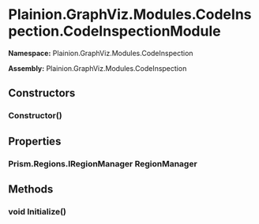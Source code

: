 
# Plainion.GraphViz.Modules.CodeInspection.CodeInspectionModule

**Namespace:** Plainion.GraphViz.Modules.CodeInspection

**Assembly:** Plainion.GraphViz.Modules.CodeInspection


## Constructors

### Constructor()


## Properties

### Prism.Regions.IRegionManager RegionManager


## Methods

### void Initialize()
